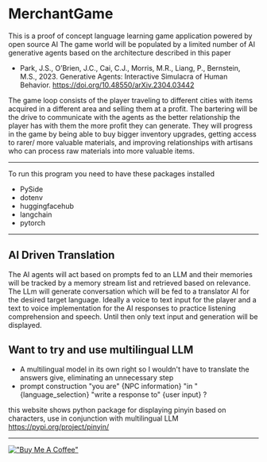 # MerchantGame
This is a proof of concept language learning game application powered by open source AI
The game world will be populated by a limited number of AI generative agents based on the architecture described in this paper
- Park, J.S., O’Brien, J.C., Cai, C.J., Morris, M.R., Liang, P., Bernstein, M.S., 2023. Generative Agents: Interactive Simulacra of Human Behavior. https://doi.org/10.48550/arXiv.2304.03442

The game loop consists of the player traveling to different cities with items acquired in a different area and selling them at a profit. The bartering will be the drive to communicate with the agents as the better relationship the player has with them the more profit they can generate.
They will progress in the game by being able to buy bigger inventory upgrades, getting access to rarer/ more valuable materials, and improving relationships with artisans who can process raw materials into more valuable items.

---
To run this program you need to have these packages installed
- PySide
- dotenv
- huggingfacehub
- langchain
- pytorch
---
## AI Driven Translation
The AI agents will act based on prompts fed to an LLM and their memories will be tracked by a memory stream list and retrieved based on relevance.
The LLm will generate conversation which will be fed to a translator AI for the desired target language. Ideally a voice to text input for the player and a text to voice implementation for the AI responses to practice listening comprehension and speech. Until then only text input and generation will be displayed.

## Want to try and use multilingual LLM
- A multilingual model in its own right so I wouldn't have to translate the answers give, eliminating an unnecessary step
- prompt construction "you are" {NPC information} "in " {language_selection} "write a response to" {user input} ?

this website shows python package for displaying pinyin based on characters, use in conjunction with multilingual LLM
https://pypi.org/project/pinyin/

---
[!["Buy Me A Coffee"](https://www.buymeacoffee.com/assets/img/custom_images/orange_img.png)](https://www.buymeacoffee.com/BrainBow65)
